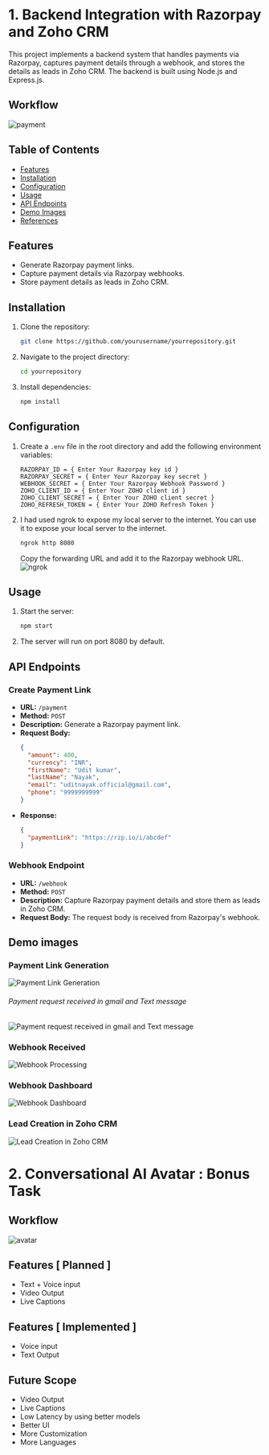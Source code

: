 # 1. Backend Integration with Razorpay and Zoho CRM

This project implements a backend system that handles payments via Razorpay, captures payment details through a webhook, and stores the details as leads in Zoho CRM. The backend is built using Node.js and Express.js.

## Workflow
![payment](./img/Payment_microservice_workflow.png)

## Table of Contents
- [Features](#features)
- [Installation](#installation)
- [Configuration](#configuration)
- [Usage](#usage)
- [API Endpoints](#api-endpoints)
- [Demo Images](#demo-images)
- [References](#references)

## Features
- Generate Razorpay payment links.
- Capture payment details via Razorpay webhooks.
- Store payment details as leads in Zoho CRM.

## Installation
1. Clone the repository:
    ```bash
    git clone https://github.com/yourusername/yourrepository.git
    ```
2. Navigate to the project directory:
    ```bash
    cd yourrepository
    ```
3. Install dependencies:
    ```bash
    npm install
    ```

## Configuration
1. Create a `.env` file in the root directory and add the following environment variables:
    ```
    RAZORPAY_ID = { Enter Your Razorpay key id }
    RAZORPAY_SECRET = { Enter Your Razorpay key secret }
    WEBHOOK_SECRET = { Enter Your Razorpay Webhook Password }
    ZOHO_CLIENT_ID = { Enter Your ZOHO client id }
    ZOHO_CLIENT_SECRET = { Enter Your ZOHO client secret }
    ZOHO_REFRESH_TOKEN = { Enter Your ZOHO Refresh Token }
    ```
   
2. I had used ngrok to expose my local server to the internet. You can use it to expose your local server to the internet. 
    ```bash
    ngrok http 8080
    ```
    Copy the forwarding URL and add it to the Razorpay webhook URL.
![ngrok](./img/ngrok.png)

## Usage
1. Start the server:
    ```bash
    npm start
    ```
2. The server will run on port 8080 by default.


## API Endpoints

### Create Payment Link
- **URL:** `/payment`
- **Method:** `POST`
- **Description:** Generate a Razorpay payment link.
- **Request Body:**
    ```json
    {
      "amount": 400,
      "currency": "INR",
      "firstName": "Udit kumar",
      "lastName": "Nayak",
      "email": "uditnayak.official@gmail.com",
      "phone": "9999999999"
    }
    ```
- **Response:**
    ```json
    {
      "paymentLink": "https://rzp.io/i/abcdef"
    }
    ```

### Webhook Endpoint
- **URL:** `/webhook`
- **Method:** `POST`
- **Description:** Capture Razorpay payment details and store them as leads in Zoho CRM.
- **Request Body:** The request body is received from Razorpay's webhook.

## Demo images


### Payment Link Generation
![Payment Link Generation](img/paymentLink.png)

###### Payment request received in gmail and Text message
![Payment request received in gmail and Text message](img/gmail.png)

### Webhook Received
![Webhook Processing](img/webhook_response.png)

### Webhook Dashboard
![Webhook Dashboard](img/webhookDashboard.png)

### Lead Creation in Zoho CRM
![Lead Creation in Zoho CRM](img/zoho_crm_lead.png)


# 2. Conversational AI Avatar : Bonus Task

## Workflow
![avatar](./img/Ai_workflow.png)

## Features [ Planned ]
- Text + Voice input
- Video Output
- Live Captions

## Features [ Implemented ]
- Voice input
- Text Output

## Future Scope
- Video Output
- Live Captions
- Low Latency by using better models
- Better UI
- More Customization
- More Languages
